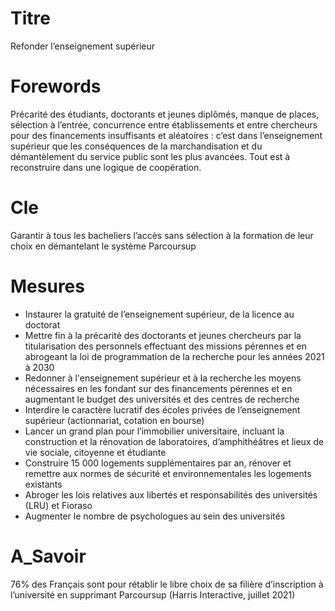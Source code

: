 # Titre

Refonder l’enseignement supérieur
# Forewords

Précarité des étudiants, doctorants et jeunes diplômés, manque de places, sélection à l’entrée, concurrence entre établissements et entre chercheurs pour des financements insuffisants et aléatoires : c’est dans l’enseignement supérieur que les conséquences de la marchandisation et du démantèlement du service public sont les plus avancées. Tout est à reconstruire dans une logique de coopération.

# Cle

Garantir à tous les bacheliers l’accès sans sélection à la formation de leur choix en démantelant le système Parcoursup
# Mesures

* Instaurer la gratuité de l’enseignement supérieur, de la licence au doctorat
* Mettre fin à la précarité des doctorants et jeunes chercheurs par la titularisation des personnels effectuant des missions pérennes et en abrogeant la loi de programmation de la recherche pour les années 2021 à 2030
* Redonner à l'enseignement supérieur et à la recherche les moyens nécessaires en les fondant sur des financements pérennes et en augmentant le budget des universités et des centres de recherche
* Interdire le caractère lucratif des écoles privées de l’enseignement supérieur (actionnariat, cotation en bourse)
* Lancer un grand plan pour l’immobilier universitaire, incluant la construction et la rénovation de laboratoires, d’amphithéâtres et lieux de vie sociale, citoyenne et étudiante
* Construire 15 000 logements supplémentaires par an, rénover et remettre aux normes de sécurité et environnementales les logements existants
* Abroger les lois relatives aux libertés et responsabilités des universités (LRU) et Fioraso
* Augmenter le nombre de psychologues au sein des universités
# A_Savoir

76% des Français sont pour rétablir le libre choix de sa filière d’inscription à l’université en supprimant Parcoursup (Harris Interactive, juillet 2021)